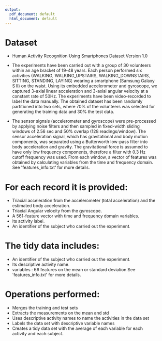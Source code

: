 ```yaml
---
output:
  pdf_document: default
  html_document: default
---
```


# Dataset 
* Human Activity Recognition Using Smartphones Dataset
Version 1.0

* The experiments have been carried out with a group of 30 volunteers within an age bracket of 19-48 years. Each person performed six activities (WALKING, WALKING_UPSTAIRS, WALKING_DOWNSTAIRS, SITTING, STANDING, LAYING) wearing a smartphone (Samsung Galaxy S II) on the waist. Using its embedded accelerometer and gyroscope, we captured 3-axial linear acceleration and 3-axial angular velocity at a constant rate of 50Hz. The experiments have been video-recorded to label the data manually. The obtained dataset has been randomly partitioned into two sets, where 70% of the volunteers was selected for generating the training data and 30% the test data. 

* The sensor signals (accelerometer and gyroscope) were pre-processed by applying noise filters and then sampled in fixed-width sliding windows of 2.56 sec and 50% overlap (128 readings/window). The sensor acceleration signal, which has gravitational and body motion components, was separated using a Butterworth low-pass filter into body acceleration and gravity. The gravitational force is assumed to have only low frequency components, therefore a filter with 0.3 Hz cutoff frequency was used. From each window, a vector of features was obtained by calculating variables from the time and frequency domain. See 'features_info.txt' for more details. 


# For each record it is provided:
* Triaxial acceleration from the accelerometer (total acceleration) and the estimated body acceleration.
* Triaxial Angular velocity from the gyroscope. 
* A 561-feature vector with time and frequency domain variables. 
* Its activity label. 
* An identifier of the subject who carried out the experiment.


# The tidy data includes:
* An identifier of the subject who carried out the experiment.
* Its descriptive activity name. 
* variables : 66 features on the mean or standard deviation.See 'features_info.txt' for more details. 


# Operations performed:
* Merges the training and test sets
* Extracts the measurements on the mean and std
* Uses descriptive activity names to name the activities in the data set
* Labels the data set with descriptive variable names
* Creates a tidy data set with the average of each variable for each activity and each subject.





